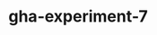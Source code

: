 # gha-experiment-7
   















































 





  



  





















    







  

  






